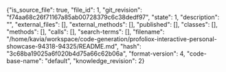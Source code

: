 {"is_source_file": true, "file_id": 1, "git_revision": "f74aa68c26f71167a85ab00728379c6c38dedf97", "state": 1, "description": "", "external_files": [], "external_methods": [], "published": [], "classes": [], "methods": [], "calls": [], "search-terms": [], "filename": "/home/kavia/workspace/code-generation/profoliox-interactive-personal-showcase-94318-94325/README.md", "hash": "3c68ba19025a6f020b4d75a66c62b06a", "format-version": 4, "code-base-name": "default", "knowledge_revision": 2}